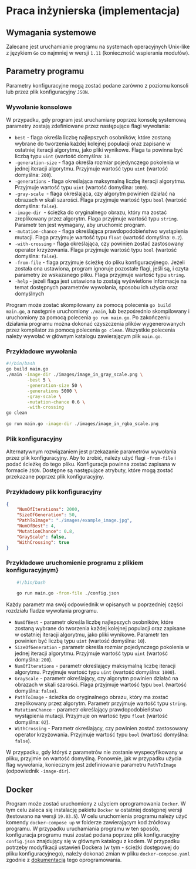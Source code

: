 # Praca inżynierska (implementacja)

## Wymagania systemowe

Zalecane jest uruchamianie programu na systemach operacyjnych Unix-like z językiem `Go` co najmniej w wersji `1.11` (konieczność wspierania modułów).

## Parametry programu
Parametry konfiguracyjne mogą zostać podane zarówno z poziomu konsoli lub przez plik konfiguracyjny `JSON`.

### Wywołanie konsolowe
W przypadku, gdy program jest uruchamiany poprzez konsolę systemową parametry zostają zdefiniowane przez następujące flagi wywołania:

* `best` - flaga określa liczbę najlepszych osobników, które zostaną wybrane do tworzenia każdej kolejnej populacji oraz zapisane w ostatniej iteracji algorytmu, jako pliki wynikowe. Flaga ta powinna być liczbą typu `uint` (wartość domyślna: `10`.
* `-generation-size` - flaga określa rozmiar pojedynczego pokolenia w jednej iteracji algorytmu. Przyjmuje wartość typu `uint` (wartość domyślna: `200`).
* `-generations` - flaga określająca maksymalną liczbę iteracji algorytmu. Przyjmuje wartość typu `uint` (wartość domyślna: `1000`).
* `-gray-scale `- flaga określająca, czy algorytm powinien działać na obrazach w skali szarości. Flaga przyjmuje wartość typu `bool` (wartość domyślna: `false`).
* `-image-dir `- ścieżka do oryginalnego obrazu, który ma zostać zreplikowany przez algorytm. Flaga przyjmuje wartość typu `string`. Parametr ten jest wymagany, aby uruchomić program.
* `-mutation-chance` - flaga określająca prawdopodobieństwo wystąpienia mutacji. Flaga przyjmuje wartość typu `float` (wartość domyślna: `0.2`).
* `-with-crossing` - flaga określająca, czy powinien zostać zastosowany operator krzyżowania. Flaga przyjmuje wartość typu `bool` (wartość domyślna: `false`).
* `-from-file` - flaga przyjmuje ścieżkę do pliku konfiguracyjnego. Jeżeli została ona ustawiona, program ignoruje pozostałe flagi, jeśli są, i czyta parametry ze wskazanego pliku. Flaga przyjmuje wartość typu `string`.
* `-help` - jeżeli flaga jest ustawiona to zostają wyświetlone informacje na temat dostępnych parametrów wywołania, sposobu ich użycia oraz domyślnych 

Program może zostać skompilowany za pomocą polecenia `go build main.go`, a następnie uruchomiony `./main`, lub bezpośrednio skompilowany i uruchomiony za pomocą polecenia `go run main.go`. Po zakończeniu działania programu można dokonać czyszczenia plików wygenerowanych przez kompilator za pomocą polecenia `go clean`. Wszystkie polecenia należy wywołać w głównym katalogu zawierającym plik `main.go`. 

### Przykładowe wywołania
```bash
#!/bin/bash
go build main.go
./main -image-dir ./images/image_in_gray_scale.png \
        -best 5 \
        -generation-size 50 \
        -generations 5000 \
        -gray-scale \
        -mutation-chance 0.6 \
        -with-crossing 
go clean
    
go run main.go -image-dir ./images/image_in_rgba_scale.png
```

### Plik konfiguracyjny
Alternatywnym rozwiązaniem jest przekazanie parametrów wywołania przez plik konfiguracyjny. Aby to zrobić, należy użyć flagi `-from-file` i podać ścieżkę do tego pliku. Konfiguracja powinna zostać zapisana w formacie `JSON`. Dostępne są następujące atrybuty, które mogą zostać przekazane poprzez plik konfiguracyjny.

### Przykładowy plik konfiguracyjny
```JSON
{
    "NumOfIterations": 2000,
    "SizeOfGeneration": 50,
    "PathToImage": "./images/example_image.jpg",
    "NumOfBest": 4,
    "MutationChance": 0.8,
    "GrayScale": false,
    "WithCrossing": true
}
```

### Przykładowe uruchomienie programu z plikiem konfiguracyjnym}
```bash
    #!/bin/bash
    
    go run main.go -from-file ./config.json
```

Każdy parametr ma swój odpowiednik w opisanych w poprzedniej części rozdziału fladze wywołania programu.
* `NumOfBest` - parametr określa liczbę najlepszych osobników, które zostaną wybrane do tworzenia każdej kolejnej populacji oraz zapisane w ostatniej iteracji algorytmu, jako pliki wynikowe. Parametr ten powinien być liczbą typu `uint` (wartość domyślna: `10`).
* `SizeOfGeneration` - parametr określa rozmiar pojedynczego pokolenia w jednej iteracji algorytmu. Przyjmuje wartość typu `uint` (wartość domyślna: `200`).
* `NumOfIterations` - parametr określający maksymalną liczbę iteracji algorytmu. Przyjmuje wartość typu `uint` (wartość domyślna: `1000`).
* `GrayScale` - parametr określający, czy algorytm powinien działać na obrazach w skali szarości. Flaga przyjmuje wartość typu `bool` (wartość domyślna: `false`).
* `PathToImage` - ścieżka do oryginalnego obrazu, który ma zostać zreplikowany przez algorytm. Parametr przyjmuje wartość typu `string`.
* `MutationChance` - parametr określający prawdopodobieństwo wystąpienia mutacji. Przyjmuje on wartość typu `float` (wartość domyślna: `02`).
* `WithCrossing` - Parametr określający, czy powinien zostać zastosowany operator krzyżowania. Przyjmuje wartość typu `bool` (wartość domyślna: `false`).

W przypadku, gdy któryś z parametrów nie zostanie wyspecyfikowany w pliku, przyjmie on wartość domyślną. Ponownie, jak w przypadku użycia flag wywołania, koniecznym jest zdefiniowanie parametru `PathToImage` (odpowiednik `-image-dir`).

## Docker
Program może zostać uruchomiony z użyciem oprogramowania `Docker`. W tym celu zaleca się instalację pakietu `Docker` w ostatniej dostępnej wersji (testowano na wersji `19.03.5`). W celu uruchomienia programu należy użyć komendy `docker-compose up` w folderze zawierającym kod źródłowy programu. W przypadku uruchamiania programu w ten sposób, konfiguracja programu musi zostać podana poprzez plik konfiguracyjny `config.json` znajdujący się w głównym katalogu z kodem. W przypadku potrzeby modyfikacji ustawień Dockera (w tym - ścieżki dostępowej do pliku konfiguracyjnego), należy dokonać zmian w pliku `docker-compose.yaml` zgodnie z [dokumentacją](https://docs.docker.com/compose/) tego oprogramowania.